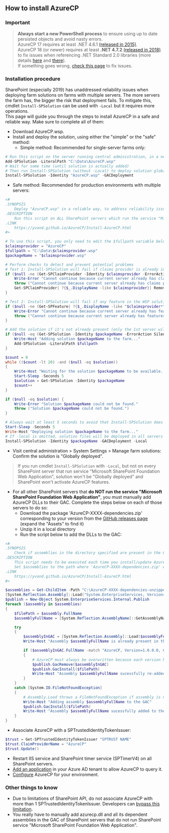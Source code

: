 ## How to install AzureCP

### Important

> **Always start a new PowerShell process** to ensure using up to date persisted objects and avoid nasty errors.  
> AzureCP 17 requires at least .NET 4.6.1 [(released in 2015)](https://docs.microsoft.com/en-us/lifecycle/products/microsoft-net-framework-461).  
> AzureCP 18 (or newer) requires at least **.NET 4.7.2** [(released in 2018)](https://docs.microsoft.com/en-us/lifecycle/products/microsoft-net-framework-472) to fix issues when referencing .NET Standard 2.0 libraries (more details [here](https://docs.microsoft.com/en-us/dotnet/standard/library-guidance/cross-platform-targeting) and [there](https://docs.microsoft.com/en-us/dotnet/standard/net-standard)).  
> If something goes wrong, [check this page](Fix-setup-issues.html) to fix issues.  

### Installation procedure

SharePoint (especially 2019) has unaddressed reliability issues when deploying farm solutions on farms with multiple servers. The more servers the farm has, the bigger the risk that deployment fails. To mitigate this, cmdlet `Install-SPSolution` can be used with `-Local` but it requires more operations.  
This page will guide you through the steps to install AzureCP in a safe and reliable way. Make sure to complete all of them:

- Download AzureCP.wsp.
- Install and deploy the solution, using either the "simple" or the "safe" method:
  - Simple method: Recommended for single-server farms only:

```powershell
# Run this script on the server running central administration, in a new PowerShell process
Add-SPSolution -LiteralPath "C:\Data\AzureCP.wsp"
# Wait for some time (until solution is actually added)
# Then run Install-SPSolution (without -Local) to deploy solution globally (on all servers that run service "Microsoft SharePoint Foundation Web Application"):
Install-SPSolution -Identity "AzureCP.wsp" -GACDeployment
```

  - Safe method: Recommended for production environments with multiple servers:

```powershell
<#
.SYNOPSIS
    Deploy "AzureCP.wsp" in a reliable way, to address reliability issues that may occur when deploying solutions in SharePoint (especially 2019) (and especially if there are many servers):
.DESCRIPTION
    Run this script on ALL SharePoint servers which run the service "Microsoft SharePoint Foundation Web Application", sequentially (not in parallel), starting with the one running central administration (even if it does not run the service):
.LINK
    https://yvand.github.io/AzureCP/Install-AzureCP.html
#>

# To use this script, you only need to edit the $fullpath variable below
$claimsprovider = "AzureCP"
$fullpath = "C:\Data\$claimsprovider.wsp"
$packageName = "$claimsprovider.wsp"

# Perform checks to detect and prevent potential problems
# Test 1: Install-SPSolution will fail if claims provider is already installed on the current server
if ($null -ne (Get-SPClaimProvider -Identity $claimsprovider -ErrorAction SilentlyContinue)) {
    Write-Error "Cannot continue because current server already has claims provider $claimsprovider, which will cause an error when running Install-SPSolution."
    throw ("Cannot continue because current server already has claims provider $claimsprovider, which will cause an error when running Install-SPSolution.")
    Get-SPClaimProvider| ?{$_.DisplayName -like $claimsprovider}| Remove-SPClaimProvider
}

# Test 2: Install-SPSolution will fail if any feature in the WSP solution is already installed on the current server
if ($null -ne (Get-SPFeature| ?{$_.DisplayName -like "$claimsprovider*"})) {
    Write-Error "Cannot continue because current server already has features of $claimsprovider, Visit https://yvand.github.io/AzureCP/Fix-setup-issues.html to fix this."
    throw ("Cannot continue because current server already has features of $claimsprovider, Visit https://yvand.github.io/AzureCP/Fix-setup-issues.html to fix this.")
}

# Add the solution if it's not already present (only the 1st server will do it)
if ($null -eq (Get-SPSolution -Identity $packageName -ErrorAction SilentlyContinue)) {
    Write-Host "Adding solution $packageName to the farm..."
    Add-SPSolution -LiteralPath $fullpath
}

$count = 0
while (($count -lt 20) -and ($null -eq $solution))
{
    Write-Host "Waiting for the solution $packageName to be available..."
    Start-Sleep -Seconds 5
    $solution = Get-SPSolution -Identity $packageName
    $count++
}

if ($null -eq $solution) {
    Write-Error "Solution $packageName could not be found."
    throw ("Solution $packageName could not be found.")
}

# Always wait at least 5 seconds to avoid that Install-SPSolution does not actually trigger deployment
Start-Sleep -Seconds 5
Write-Host "Deploying solution $packageName to the farm..."
# If -local is omitted, solution files will be deployed in all servers that run service "Microsoft SharePoint Foundation Web Application", but it may fail due to reliability issues in SharePoint
Install-SPSolution -Identity $packageName -GACDeployment -Local
```

- Visit central administration > System Settings > Manage farm solutions: Confirm the solution is "Globally deployed".

> If you run cmdlet `Install-SPSolution` with `-Local`, but not on every SharePoint server that run service "Microsoft SharePoint Foundation Web Application", solution won't be "Globally deployed" and SharePoint won't activate AzureCP features.

- For all other SharePoint servers that **do NOT run the service "Microsoft SharePoint Foundation Web Application"**, you must manually add AzureCP DLLs to their GAC. Complete the steps below on each of those servers to do so:
  - Download the package 'AzureCP-XXXX-dependencies.zip' corresponding to your version from the [GitHub releases page](https://github.com/Yvand/AzureCP/releases) (expand the "Assets" to find it)
  - Unzip it in a local directory
  - Run the script below to add the DLLs to the GAC:

```powershell
<#
.SYNOPSIS
    Check if assemblies in the directory specified are present in the GAC, and add them if not.
.DESCRIPTION
    This script needs to be executed each time you install/update AzureCP, on all SharePoint servers that do not run SharePoint service “Microsoft SharePoint Foundation Web Application”.
    Set $assemblies to the path where 'AzureCP-XXXX-dependencies.zip' was unzipped
.LINK
    https://yvand.github.io/AzureCP/Install-AzureCP.html
#>

$assemblies = Get-ChildItem -Path "C:\AzureCP-XXXX-dependencies-unzipped\*.dll"
[System.Reflection.Assembly]::Load("System.EnterpriseServices, Version=4.0.0.0, Culture=neutral, PublicKeyToken=b03f5f7f11d50a3a")
$publish = New-Object System.EnterpriseServices.Internal.Publish
foreach ($assembly in $assemblies)
{
    $filePath = $assembly.FullName
    $assemblyFullName = [System.Reflection.AssemblyName]::GetAssemblyName($filePath).FullName

    try
    {
        $assemblyInGAC = [System.Reflection.Assembly]::Load($assemblyFullName)
        Write-Host "Assembly $assemblyFullName is already present in the GAC"

        if ($assemblyInGAC.FullName -match "AzureCP, Version=1.0.0.0, Culture=neutral, PublicKeyToken=65dc6b5903b51636")
        {
            # AzureCP must always be overwritten because each version has the same full name
            $publish.GacRemove($assemblyInGAC)
            $publish.GacInstall($filePath)
            Write-Host "Assembly $assemblyFullName sucessfully re-added to the GAC" -ForegroundColor Green
        }
    }
    catch [System.IO.FileNotFoundException] 
    {
        # Assembly.Load throws a FileNotFoundException if assembly is not found in the GAC: https://docs.microsoft.com/en-us/dotnet/api/system.io.filenotfoundexception?view=netframework-4.8
        Write-Host "Adding assembly $assemblyFullName to the GAC"
        $publish.GacInstall($filePath)
        Write-Host "Assembly $assemblyFullName sucessfully added to the GAC" -ForegroundColor Green
    }
}
```

- Associate AzureCP with a SPTrustedIdentityTokenIssuer:

```powershell
$trust = Get-SPTrustedIdentityTokenIssuer "SPTRUST NAME"
$trust.ClaimProviderName = "AzureCP"
$trust.Update()
```

- Restart IIS service and SharePoint timer service (SPTimerV4) on all SharePoint servers.
- [Add an application](Register-App-In-AAD.html) in your Azure AD tenant to allow AzureCP to query it.
- [Configure](Configure-AzureCP.html) AzureCP for your environment.

### Other things to know

- Due to limitations of SharePoint API, do not associate AzureCP with more than 1 SPTrustedIdentityTokenIssuer. Developers can [bypass this limitation](For-Developers.html).
- You really have to manually add azurecp.dll and all its dependent assemblies in the GAC of SharePoint servers that do not run SharePoint service "Microsoft SharePoint Foundation Web Application".
